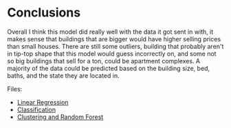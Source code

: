 # Conclusions

Overall I think this model did really well with the data it got sent in with, it makes sense that buildings that are bigger would have higher selling prices than small houses. There are still some outliers, building that probably aren't in tip-top shape that this model would guess incorrectly on, and some not so big buildings that sell for a ton, could be apartment complexes. A majority of the data could be predicted based on the building size, bed, baths, and the state they are located in. 

Files:
* [Linear Regression](linear_regression.ipynb)
* [Classification](classification.ipynb)
* [Clustering and Random Forest](clustering_random_forest.ipynb)
